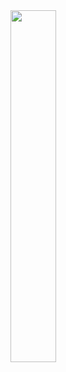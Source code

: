 <img align="right" width="38%" src="https://github-readme-stats.vercel.app/api/top-langs/?username=JulianBarraganG&hide=jupyter%20notebook,tex,css&hide_border=true&hide_title=true&text_color=434d58&bg_color=00000000&langs_count=10&layout=compact">
